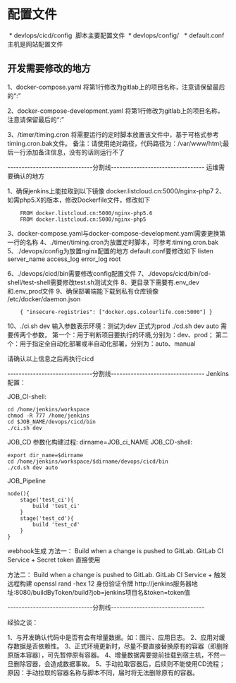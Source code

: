 # 配置文件
  * devlops/cicd/config  脚本主要配置文件
  * devlops/config/ 
    * default.conf主机是网站配置文件
   
## 开发需要修改的地方

1、docker-compose.yaml
将第1行修改为gitlab上的项目名称，注意请保留最后的“:”
 
2、docker-compose-development.yaml
将第1行修改为gitlab上的项目名称，注意请保留最后的“:”

3、/timer/timing.cron
将需要运行的定时脚本放置该文件中，基于可格式参考timing.cron.bak文件。
备注：请使用绝对路径，代码路径为：/var/www/html;最后一行添加备注信息，没有的话则运行不了


------------------------------分割线---------------------------------
运维需要确认的地方

1、确保jenkins上能拉取到以下镜像
docker.listcloud.cn:5000/nginx-php7
2、如需php5.X的版本，修改Dockerfile文件，修改如下
```
	FROM docker.listcloud.cn:5000/nginx-php5.6
	FROM docker.listcloud.cn:5000/nginx-php5
```
3、docker-compose.yaml与docker-compose-development.yaml需要更换第一行的名称
4、./timer/timing.cron为放置定时脚本，可参考:timing.cron.bak
5、./devops/config为放置nginx配置的地方
	default.conf要修改如下
		listen
		server_name
		access_log
		error_log
		root

6、./devops/cicd/bin需要修改config配置文件
7、./devops/cicd/bin/cd-shell/test-shell需要修改test.sh测试文件
8、更目录下需要有.env_dev和.env_prod文件
9、确保部署端能下载到私有仓库镜像 /etc/docker/daemon.json
```
	{ "insecure-registries": ["docker.ops.colourlife.com:5000"] }
```
10、./ci.sh dev		输入参数表示环境：测试为dev 正式为prod
   ./cd.sh dev auto	需要传两个参数，
	第一个：用于判断项目要执行的环境,分别为：dev、prod；
	第二个：用于指定全自动化部署或半自动化部署，分别为：auto、manual

请确认以上信息之后再执行cicd

------------------------------分割线---------------------------------
Jenkins配置：

JOB_CI-shell:
```
cd /home/jenkins/workspace
chmod -R 777 /home/jenkins
cd $JOB_NAME/devops/cicd/bin
./ci.sh dev
```
JOB_CD
参数化构建过程:
dirname=JOB_ci_NAME
JOB_CD-shell:
```
export dir_name=$dirname
cd /home/jenkins/workspace/$dirname/devops/cicd/bin
./cd.sh dev auto
```
JOB_Pipeline
```
node(){
	stage('test_ci'){
		build 'test_ci'
	}
	stage('test_cd'){
		build 'test_cd'
	}
}
```
webhook生成
方法一：
Build when a change is pushed to GitLab. GitLab CI Service  +  Secret token
直接使用

方法二：
Build when a change is pushed to GitLab. GitLab CI Service  +  触发远程构建
openssl rand -hex 12		身份验证令牌
http://jenkins服务器地址:8080/buildByToken/build?job=jenkins项目名&token=token值

------------------------------分割线---------------------------------

经验之谈：

1、与开发确认代码中是否有会有增量数据。如：图片、应用日志。
2、应用对缓存数据是否依赖性。
3、正式环境更新时，尽量不要直接替换原有的容器（即删除原版本容器），可先暂停原有容器。
4、增量数据需要提前挂载到宿主机，不然一旦删除容器，会造成数据事故。
5、手动拉取容器后，后续则不能使用CD流程；原因：手动拉取的容器名称与脚本不同，届时将无法删除原有的容器。
